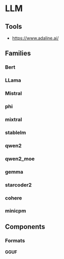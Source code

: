 # LLM

## Tools
- https://www.adaline.ai/

## Families

### Bert

### LLama

### Mistral

### phi

### mixtral

### stablelm

### qwen2

### qwen2_moe

### gemma

### starcoder2

### cohere

### minicpm

## Components

### Formats

#### GGUF